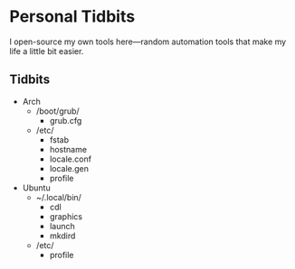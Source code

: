 # Personal Tidbits
I open-source my own tools here—random automation tools that make my life a little bit easier.

## Tidbits
* Arch
  * /boot/grub/
    * grub.cfg
  * /etc/
    * fstab
    * hostname
    * locale.conf
    * locale.gen
    * profile
* Ubuntu
  * ~/.local/bin/
    * cdl
    * graphics
    * launch
    * mkdird
  * /etc/
    * profile
